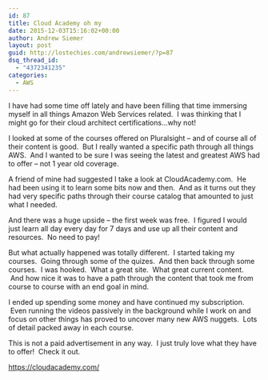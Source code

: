 ```yaml
---
id: 87
title: Cloud Academy oh my
date: 2015-12-03T15:16:02+00:00
author: Andrew Siemer
layout: post
guid: http://lostechies.com/andrewsiemer/?p=87
dsq_thread_id:
  - "4372341235"
categories:
  - AWS
---
```

I have had some time off lately and have been filling that time immersing myself in all things Amazon Web Services related.  I was thinking that I might go for their cloud architect certifications&#8230;why not!

I looked at some of the courses offered on Pluralsight &#8211; and of course all of their content is good.  But I really wanted a specific path through all things AWS.  And I wanted to be sure I was seeing the latest and greatest AWS had to offer &#8211; not 1 year old coverage.

A friend of mine had suggested I take a look at CloudAcademy.com.  He had been using it to learn some bits now and then.  And as it turns out they had very specific paths through their course catalog that amounted to just what I needed.

And there was a huge upside &#8211; the first week was free.  I figured I would just learn all day every day for 7 days and use up all their content and resources.  No need to pay!

But what actually happened was totally different.  I started taking my courses.  Going through some of the quizes.  And then back through some courses.  I was hooked.  What a great site.  What great current content.  And how nice it was to have a path through the content that took me from course to course with an end goal in mind.

I ended up spending some money and have continued my subscription.  Even running the videos passively in the background while I work on and focus on other things has proved to uncover many new AWS nuggets.  Lots of detail packed away in each course.

This is not a paid advertisement in any way.  I just truly love what they have to offer!  Check it out.

<https://cloudacademy.com/>
